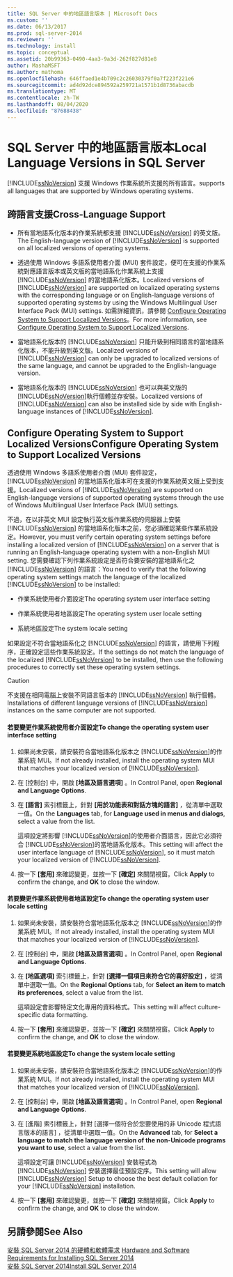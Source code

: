 ```yaml
---
title: SQL Server 中的地區語言版本 | Microsoft Docs
ms.custom: ''
ms.date: 06/13/2017
ms.prod: sql-server-2014
ms.reviewer: ''
ms.technology: install
ms.topic: conceptual
ms.assetid: 20b99363-0490-4aa3-9a3d-262f827d81e8
author: MashaMSFT
ms.author: mathoma
ms.openlocfilehash: 646ffaed1e4b709c2c26030379f0a7f223f221e6
ms.sourcegitcommit: ad4d92dce894592a259721a1571b1d8736abacdb
ms.translationtype: MT
ms.contentlocale: zh-TW
ms.lasthandoff: 08/04/2020
ms.locfileid: "87688438"
---
```

# <a name="local-language-versions-in-sql-server"></a><span data-ttu-id="9d9ce-102">SQL Server 中的地區語言版本</span><span class="sxs-lookup"><span data-stu-id="9d9ce-102">Local Language Versions in SQL Server</span></span>
  [!INCLUDE[ssNoVersion](../../includes/ssnoversion-md.md)] <span data-ttu-id="9d9ce-103">支援 Windows 作業系統所支援的所有語言。</span><span class="sxs-lookup"><span data-stu-id="9d9ce-103">supports all languages that are supported by Windows operating systems.</span></span>  
  
## <a name="cross-language-support"></a><span data-ttu-id="9d9ce-104">跨語言支援</span><span class="sxs-lookup"><span data-stu-id="9d9ce-104">Cross-Language Support</span></span>  
  
-   <span data-ttu-id="9d9ce-105">所有當地語系化版本的作業系統都支援 [!INCLUDE[ssNoVersion](../../includes/ssnoversion-md.md)] 的英文版。</span><span class="sxs-lookup"><span data-stu-id="9d9ce-105">The English-language version of [!INCLUDE[ssNoVersion](../../includes/ssnoversion-md.md)] is supported on all localized versions of operating systems.</span></span>  
  
-   <span data-ttu-id="9d9ce-106">透過使用 Windows 多語系使用者介面 (MUI) 套件設定，便可在支援的作業系統對應語言版本或英文版的當地語系化作業系統上支援 [!INCLUDE[ssNoVersion](../../includes/ssnoversion-md.md)] 的當地語系化版本。</span><span class="sxs-lookup"><span data-stu-id="9d9ce-106">Localized versions of [!INCLUDE[ssNoVersion](../../includes/ssnoversion-md.md)] are supported on localized operating systems with the corresponding language or on English-language versions of supported operating systems by using the Windows Multilingual User Interface Pack (MUI) settings.</span></span> <span data-ttu-id="9d9ce-107">如需詳細資訊，請參閱 [Configure Operating System to Support Localized Versions](../../../2014/sql-server/install/local-language-versions-in-sql-server.md#BK_ConfigureOS)。</span><span class="sxs-lookup"><span data-stu-id="9d9ce-107">For more information, see [Configure Operating System to Support Localized Versions](../../../2014/sql-server/install/local-language-versions-in-sql-server.md#BK_ConfigureOS).</span></span>  
  
-   <span data-ttu-id="9d9ce-108">當地語系化版本的 [!INCLUDE[ssNoVersion](../../includes/ssnoversion-md.md)] 只能升級到相同語言的當地語系化版本，不能升級到英文版。</span><span class="sxs-lookup"><span data-stu-id="9d9ce-108">Localized versions of [!INCLUDE[ssNoVersion](../../includes/ssnoversion-md.md)] can only be upgraded to localized versions of the same language, and cannot be upgraded to the English-language version.</span></span>  
  
-   <span data-ttu-id="9d9ce-109">當地語系化版本的 [!INCLUDE[ssNoVersion](../../includes/ssnoversion-md.md)] 也可以與英文版的 [!INCLUDE[ssNoVersion](../../includes/ssnoversion-md.md)]執行個體並存安裝。</span><span class="sxs-lookup"><span data-stu-id="9d9ce-109">Localized versions of [!INCLUDE[ssNoVersion](../../includes/ssnoversion-md.md)] can also be installed side by side with English-language instances of [!INCLUDE[ssNoVersion](../../includes/ssnoversion-md.md)].</span></span>  
  
##  <a name="configure-operating-system-to-support-localized-versions"></a><a name="BK_ConfigureOS"></a> <span data-ttu-id="9d9ce-110">Configure Operating System to Support Localized Versions</span><span class="sxs-lookup"><span data-stu-id="9d9ce-110">Configure Operating System to Support Localized Versions</span></span>  
 <span data-ttu-id="9d9ce-111">透過使用 Windows 多語系使用者介面 (MUI) 套件設定， [!INCLUDE[ssNoVersion](../../includes/ssnoversion-md.md)] 的當地語系化版本可在支援的作業系統英文版上受到支援。</span><span class="sxs-lookup"><span data-stu-id="9d9ce-111">Localized versions of [!INCLUDE[ssNoVersion](../../includes/ssnoversion-md.md)] are supported on English-language versions of supported operating systems through the use of Windows Multilingual User Interface Pack (MUI) settings.</span></span>  
  
 <span data-ttu-id="9d9ce-112">不過，在以非英文 MUI 設定執行英文版作業系統的伺服器上安裝 [!INCLUDE[ssNoVersion](../../includes/ssnoversion-md.md)] 的當地語系化版本之前，您必須確認某些作業系統設定。</span><span class="sxs-lookup"><span data-stu-id="9d9ce-112">However, you must verify certain operating system settings before installing a localized version of [!INCLUDE[ssNoVersion](../../includes/ssnoversion-md.md)] on a server that is running an English-language operating system with a non-English MUI setting.</span></span> <span data-ttu-id="9d9ce-113">您需要確認下列作業系統設定是否符合要安裝的當地語系化之 [!INCLUDE[ssNoVersion](../../includes/ssnoversion-md.md)] 的語言：</span><span class="sxs-lookup"><span data-stu-id="9d9ce-113">You need to verify that the following operating system settings match the language of the localized [!INCLUDE[ssNoVersion](../../includes/ssnoversion-md.md)] to be installed:</span></span>  
  
-   <span data-ttu-id="9d9ce-114">作業系統使用者介面設定</span><span class="sxs-lookup"><span data-stu-id="9d9ce-114">The operating system user interface setting</span></span>  
  
-   <span data-ttu-id="9d9ce-115">作業系統使用者地區設定</span><span class="sxs-lookup"><span data-stu-id="9d9ce-115">The operating system user locale setting</span></span>  
  
-   <span data-ttu-id="9d9ce-116">系統地區設定</span><span class="sxs-lookup"><span data-stu-id="9d9ce-116">The system locale setting</span></span>  
  
 <span data-ttu-id="9d9ce-117">如果設定不符合當地語系化之 [!INCLUDE[ssNoVersion](../../includes/ssnoversion-md.md)] 的語言，請使用下列程序，正確設定這些作業系統設定。</span><span class="sxs-lookup"><span data-stu-id="9d9ce-117">If the settings do not match the language of the localized [!INCLUDE[ssNoVersion](../../includes/ssnoversion-md.md)] to be installed, then use the following procedures to correctly set these operating system settings.</span></span>  
  
> [!CAUTION]  
>  <span data-ttu-id="9d9ce-118">不支援在相同電腦上安裝不同語言版本的 [!INCLUDE[ssNoVersion](../../includes/ssnoversion-md.md)] 執行個體。</span><span class="sxs-lookup"><span data-stu-id="9d9ce-118">Installations of different language versions of [!INCLUDE[ssNoVersion](../../includes/ssnoversion-md.md)] instances on the same computer are not supported.</span></span>  
  
#### <a name="to-change-the-operating-system-user-interface-setting"></a><span data-ttu-id="9d9ce-119">若要變更作業系統使用者介面設定</span><span class="sxs-lookup"><span data-stu-id="9d9ce-119">To change the operating system user interface setting</span></span>  
  
1.  <span data-ttu-id="9d9ce-120">如果尚未安裝，請安裝符合當地語系化版本之 [!INCLUDE[ssNoVersion](../../includes/ssnoversion-md.md)]的作業系統 MUI。</span><span class="sxs-lookup"><span data-stu-id="9d9ce-120">If not already installed, install the operating system MUI that matches your localized version of [!INCLUDE[ssNoVersion](../../includes/ssnoversion-md.md)].</span></span>  
  
2.  <span data-ttu-id="9d9ce-121">在 [控制台] 中，開啟 **[地區及語言選項]** 。</span><span class="sxs-lookup"><span data-stu-id="9d9ce-121">In Control Panel, open **Regional and Language Options**.</span></span>  
  
3.  <span data-ttu-id="9d9ce-122">在 **[語言]** 索引標籤上，針對 **[用於功能表和對話方塊的語言]** ，從清單中選取一值。</span><span class="sxs-lookup"><span data-stu-id="9d9ce-122">On the **Languages** tab, for **Language used in menus and dialogs**, select a value from the list.</span></span>  
  
     <span data-ttu-id="9d9ce-123">這項設定將影響 [!INCLUDE[ssNoVersion](../../includes/ssnoversion-md.md)]的使用者介面語言，因此它必須符合 [!INCLUDE[ssNoVersion](../../includes/ssnoversion-md.md)]的當地語系化版本。</span><span class="sxs-lookup"><span data-stu-id="9d9ce-123">This setting will affect the user interface language of [!INCLUDE[ssNoVersion](../../includes/ssnoversion-md.md)], so it must match your localized version of [!INCLUDE[ssNoVersion](../../includes/ssnoversion-md.md)].</span></span>  
  
4.  <span data-ttu-id="9d9ce-124">按一下 **[套用]** 來確認變更，並按一下 **[確定]** 來關閉視窗。</span><span class="sxs-lookup"><span data-stu-id="9d9ce-124">Click **Apply** to confirm the change, and **OK** to close the window.</span></span>  
  
#### <a name="to-change-the-operating-system-user-locale-setting"></a><span data-ttu-id="9d9ce-125">若要變更作業系統使用者地區設定</span><span class="sxs-lookup"><span data-stu-id="9d9ce-125">To change the operating system user locale setting</span></span>  
  
1.  <span data-ttu-id="9d9ce-126">如果尚未安裝，請安裝符合當地語系化版本之 [!INCLUDE[ssNoVersion](../../includes/ssnoversion-md.md)]的作業系統 MUI。</span><span class="sxs-lookup"><span data-stu-id="9d9ce-126">If not already installed, install the operating system MUI that matches your localized version of [!INCLUDE[ssNoVersion](../../includes/ssnoversion-md.md)].</span></span>  
  
2.  <span data-ttu-id="9d9ce-127">在 [控制台] 中，開啟 **[地區及語言選項]** 。</span><span class="sxs-lookup"><span data-stu-id="9d9ce-127">In Control Panel, open **Regional and Language Options**.</span></span>  
  
3.  <span data-ttu-id="9d9ce-128">在 **[地區選項]** 索引標籤上，針對 **[選擇一個項目來符合它的喜好設定]** ，從清單中選取一值。</span><span class="sxs-lookup"><span data-stu-id="9d9ce-128">On the **Regional Options** tab, for **Select an item to match its preferences**, select a value from the list.</span></span>  
  
     <span data-ttu-id="9d9ce-129">這項設定會影響特定文化專用的資料格式。</span><span class="sxs-lookup"><span data-stu-id="9d9ce-129">This setting will affect culture-specific data formatting.</span></span>  
  
4.  <span data-ttu-id="9d9ce-130">按一下 **[套用]** 來確認變更，並按一下 **[確定]** 來關閉視窗。</span><span class="sxs-lookup"><span data-stu-id="9d9ce-130">Click **Apply** to confirm the change, and **OK** to close the window.</span></span>  
  
#### <a name="to-change-the-system-locale-setting"></a><span data-ttu-id="9d9ce-131">若要變更系統地區設定</span><span class="sxs-lookup"><span data-stu-id="9d9ce-131">To change the system locale setting</span></span>  
  
1.  <span data-ttu-id="9d9ce-132">如果尚未安裝，請安裝符合當地語系化版本之 [!INCLUDE[ssNoVersion](../../includes/ssnoversion-md.md)]的作業系統 MUI。</span><span class="sxs-lookup"><span data-stu-id="9d9ce-132">If not already installed, install the operating system MUI that matches your localized version of [!INCLUDE[ssNoVersion](../../includes/ssnoversion-md.md)].</span></span>  
  
2.  <span data-ttu-id="9d9ce-133">在 [控制台] 中，開啟 **[地區及語言選項]** 。</span><span class="sxs-lookup"><span data-stu-id="9d9ce-133">In Control Panel, open **Regional and Language Options**.</span></span>  
  
3.  <span data-ttu-id="9d9ce-134">在 [進階]  索引標籤上，針對 [選擇一個符合於您要使用的非 Unicode 程式語言版本的語言]  ，從清單中選取一值。</span><span class="sxs-lookup"><span data-stu-id="9d9ce-134">On the **Advanced** tab, for **Select a language to match the language version of the non-Unicode programs you want to use**, select a value from the list.</span></span>  
  
     <span data-ttu-id="9d9ce-135">這項設定可讓 [!INCLUDE[ssNoVersion](../../includes/ssnoversion-md.md)] 安裝程式為 [!INCLUDE[ssNoVersion](../../includes/ssnoversion-md.md)] 安裝選擇最佳預設定序。</span><span class="sxs-lookup"><span data-stu-id="9d9ce-135">This setting will allow [!INCLUDE[ssNoVersion](../../includes/ssnoversion-md.md)] Setup to choose the best default collation for your [!INCLUDE[ssNoVersion](../../includes/ssnoversion-md.md)] installation.</span></span>  
  
4.  <span data-ttu-id="9d9ce-136">按一下 **[套用]** 來確認變更，並按一下 **[確定]** 來關閉視窗。</span><span class="sxs-lookup"><span data-stu-id="9d9ce-136">Click **Apply** to confirm the change, and **OK** to close the window.</span></span>  
  
## <a name="see-also"></a><span data-ttu-id="9d9ce-137">另請參閱</span><span class="sxs-lookup"><span data-stu-id="9d9ce-137">See Also</span></span>  
 <span data-ttu-id="9d9ce-138">[安裝 SQL Server 2014 的硬體和軟體需求](hardware-and-software-requirements-for-installing-sql-server.md) </span><span class="sxs-lookup"><span data-stu-id="9d9ce-138">[Hardware and Software Requirements for Installing SQL Server 2014](hardware-and-software-requirements-for-installing-sql-server.md) </span></span>  
 [<span data-ttu-id="9d9ce-139">安裝 SQL Server 2014</span><span class="sxs-lookup"><span data-stu-id="9d9ce-139">Install SQL Server 2014</span></span>](../../database-engine/install-windows/install-sql-server.md)  
  
  
